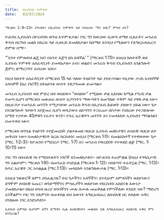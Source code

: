 ```yaml
---
title:  የኢየሱስ ጥምቀት
date:   03/07/2024
---
```


`ማርቆስ 1:9–13ን ያንብቡ። በኢየሱስ ጥምቀት ላይ የነበረው ማን ነበር? ምንስ ሆነ?`

ዮሐንስ ኢየሱስን በዮርዳኖስ ወንዝ አጥምቆታል፣ ነገር ግን ከውኃው ሲወጣ ሰማይ ሲከፈትና መንፈስ ቅዱስ በርግብ መልክ በእርሱ ላይ ሲወርድ ይመለከታል። ከሰማይ እንዲህ የሚለውን የእግዚአብሔርን ድምጽ ሰማ፡-

“‘አንተ የምወድህ ልጄ ነህ፤ በአንተ እጅግ ደስ ይለኛል’ ” (ማርቆስ 1:11)። እነዚህ ክስተቶች ወደ ኢየሱስ ጥምቀት አስፈላጊነት ያመላክታሉ። አብ፣ ወልድና መንፈስ ቅዱስ የኢየሱስን አገልግሎት ጅምር ለማረጋገጥ አብረው ነበሩ።

የዚህ ክስተት አስፈላጊነት በማርቆስ 15 ላይ ባለው ትዕይንት ላይ ያስተጋባል። የዚያው ታሪክ አብዛኞቹ አላባዎች (ስረ ነገሮች) በትዕይንቱ ውስጥ ተደጋግመው ይመጣሉ።

መንፈስ ኢየሱስን ወደ ምድረ በዳ ወሰደው። “ወሰደው” የሚለው ቃል ኤክባሎ ከሚል የግሪክ ቃል የመጣ ሲሆን በማርቆስ መጽሐፍ ውስጥ አጋንንትን ማውጣትን ለመግለጽ ጥቅም ላይ የዋለ ቃል ነው። በዚህ ቦታ የመንፈስ መገኘት የሚያሳየው መንፈስ ቅዱስ በኢየሱስ ሕይወት ያለውን ኃይል ነው። ጌታ የአገልግሎት ጉዞውን እየጀመረ ሲሆን ወዲያውኑ ሰይጣንን ተጋፈጠ። በቦታው የነበረው የተጋድሎው ስሜት የታየው 40ዎቹን የፈተና ቀናት፣ የዱር አራዊትን መገኘት እና የመላእክት ኢየሱስን ማገልገልን በመጥቀስ ነው።

የማርቆስ ወንጌል ትዕይንት የተጀመረበት ያልተለመደ ባህርይ ኢየሱስ መለኮታዊና ሰብአዊ ባህርይ ይዞ መቅረቡ ነው። በመለኮታዊነት እርሱ ክርስቶስ፣ መሲህ (ማርቆስ 1፡1)፣ በመልእክተኛ የተዋወቀው ጌታ (ማር. 1፡2፣3)፣ ከዮሐንስ የሚበረታ (ማር. 1፡7) እና መንፈስ የወረደበት የተወደደ ልጅ (ማር. 1፡10፣11) ነው።

ነገር ግን በሰብአዊ ጎኑ የሚከተሉትን ነገሮች እንመለከታለን፡- በዮሐንስ ተጠምቋል (የዚህ ተገላቢጦሽ ግን አልሆነም፣ ማርቆስ 1፡9)፣ በመንፈስ ተነድቷል (ማርቆስ 1፡ 12)፣ በሰይጣን ተፈትኗል (ማር. 1፡13)፣ ከዱር አራዊት ጋር አሳልፏል (ማር.1:13)፣ መላእክት አገልግለውታል (ማር. 1፡13)።

እነዚህ ንጽጽሮች ለምን ያስፈልጋሉ? ይህ ጌታችንና አዳኛችን፣ እንዲሁም አምላካችን ወደሆነውና ደግሞም ሰብአዊ ፍጡር፣ ወንድማችንና ምሳሌያችን ወደሆነው የክርስቶስ አስደናቂ እውነታ ያመለክታል። በዚህ ሀሳብ ዙሪያ ሀሳባችንን ሙሉ በሙሉ መጠቅለል የምንችለው እንዴት ነው? ማድረግ አንችልም። ነገር ግን በእምነት በመቀበል ይህ እውነት እግዚአብሔር ለሰብአዊ ዘር ስላለው ፍቅር በገለጸው ነገር እንደነቃለን።

`ኢየሱስ አምላክ ቢሆንም እኛን ለማዳን ሲል ሰብአዊነትን መልበሱ ስለ እግዚአብሔር አስደናቂ ፍቅር ምን ይነግረናል?`